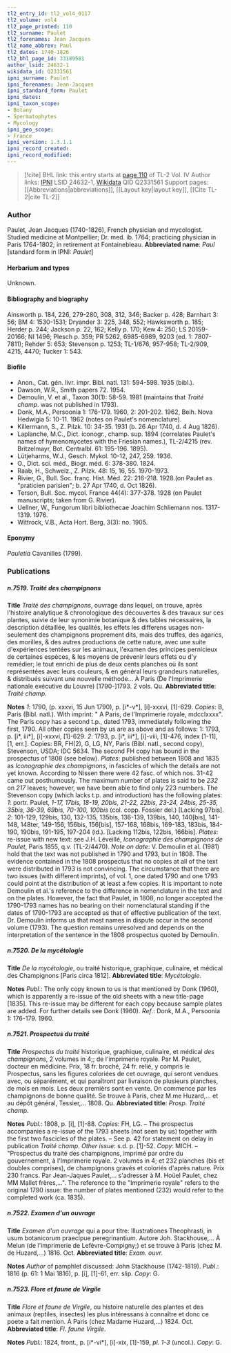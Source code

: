 ```yaml
---
tl2_entry_id: tl2_vol4_0117
tl2_volume: vol4
tl2_page_printed: 110
tl2_surname: Paulet
tl2_forenames: Jean Jacques
tl2_name_abbrev: Paul
tl2_dates: 1740-1826
tl2_bhl_page_id: 33189581
author_lsid: 24632-1
wikidata_id: Q2331561
ipni_surname: Paulet
ipni_forenames: Jean-Jacques
ipni_standard_form: Paulet
ipni_dates: 
ipni_taxon_scope: 
- Botany
- Spermatophytes
- Mycology
ipni_geo_scope: 
- France
ipni_version: 1.3.1.1
ipni_record_created: 
ipni_record_modified:
---
```


> [!cite] BHL link: this entry starts at [page 110](https://www.biodiversitylibrary.org/page/33189581) of TL-2 Vol. IV
> Author links: [IPNI](https://www.ipni.org/a/24632-1) LSID 24632-1, [Wikidata](https://www.wikidata.org/wiki/Q2331561) QID Q2331561
> Support pages: [[Abbreviations|abbreviations]], [[Layout key|layout key]], [[Cite TL-2|cite TL-2]]

### Author

Paulet, Jean Jacques (1740-1826), French physician and mycologist. Studied medicine at Montpellier; Dr. med. ib. 1764; practicing physician in Paris 1764-1802; in retirement at Fontainebleau. 
**Abbreviated name**: *Paul* \[standard form in IPNI: *Paulet*\]

#### Herbarium and types

Unknown.

#### Bibliography and biography

Ainsworth p. 184, 226, 279-280, 308, 312, 346; Backer p. 428; Barnhart 3: 56; BM 4: 1530-1531; Dryander 3: 225, 348, 552; Hawksworth p. 185; Herder p. 244; Jackson p. 22, 162; Kelly p. 170; Kew 4: 250; LS 20159-20166; NI 1496; Plesch p. 359; PR 5262, 6985-6989, 9203 (ed. 1: 7807-7811); Rehder 5: 653; Stevenson p. 1253; TL-1/676, 957-958; TL-2/909, 4215, 4470; Tucker 1: 543.

#### Biofile

- Anon., Cat. gén. livr. impr. Bibl. natl. 131: 594-598. 1935 (bibl.).
- Dawson, W.R., Smith papers 72. 1954.
- Demoulin, V. et al., Taxon 30(1): 58-59. 1981 (maintains that *Traité champ*. was not published in 1793).
- Donk, M.A., Persoonia 1: 176-179. 1960, 2: 201-202. 1962, Beih. Nova Hedwigia 5: 10-11. 1962 (notes on Paulet's nomenclature).
- Killermann, S., Z. Pilzk. 10: 34-35. 1931 (b. 26 Apr 1740, d. 4 Aug 1826).
- Laplanche, M.C., Dict. iconogr., champ. sup. 1894 (correlates Paulet's names of hymenomycetes with the Friesian names.), TL-2/4215 (rev. Britzelmayr, Bot. Centralbl. 61: 195-196. 1895).
- Lütjeharms, W.J., Gesch. Mykol. 10-12, 247, 259. 1936.
- O., Dict. sci. méd., Biogr. méd. 6: 378-380. 1824.
- Raab, H., Schweiz., Z. Pilzk. 48: 15, 16, 55. 1970-1973.
- Rivier, G., Bull. Soc. franç. Hist. Méd. 22: 216-218. 1928.(on Paulet as "praticien parisien"; b. 27 Apr 1740, d. Oct 1826).
- Terson, Bull. Soc. mycol. France 44(4): 377-378. 1928 (on Paulet manuscripts; taken from G. Rivier).
- Uellner, W., Fungorum libri bibliothecae Joachim Schliemann nos. 1317-1319. 1976.
- Wittrock, V.B., Acta Hort. Berg. 3(3): no. 1905.

#### Eponymy

*Pauletia* Cavanilles (1799).

### Publications

##### n.7519. Traité des champignons

**Title**
*Traité des champignons*, ouvrage dans lequel, on trouve, après l'histoire analytique & chronologique des découvertes & des travaux sur ces plantes, suivie de leur synonimie botanique & des tables nécessaires, la description détaillée, les qualités, les effets les differens usages non-seulement des champignons proprement dits, mais des truffes, des agarics, des morilles, & des autres productions de cette nature, avec une suite d'expériences tentées sur les animaux, l'examen des principes pernicieux de certaines espèces, & les moyens de prévenir leurs effets ou d'y remédier; le tout enrichi de plus de deux cents planches où ils sont représentées avec leurs couleurs, & en général leurs grandeurs naturelles, & distribués suivant une nouvelle méthode... À Paris (De l'Imprimerie nationale exécutive du Louvre) \[1790-\]1793. 2 vols. Qu.
**Abbreviated title**: *Traité champ.*

**Notes**
*1*: 1790, (p. xxxvi, 15 Jun 1790), p. \[i\*-v\*\], \[i\]-xxxvi, \[1\]-629. *Copies*: B, Paris (Bibl. natl.). With imprint: " A Paris, de l'Imprimerie royale, mdcclxxxx". The Paris copy has a second t.p., dated 1793, immediately following the first, 1790. All other copies seen by us are as above and as follows:
1: 1793, p. \[i\*, iii\*\], \[i\]-xxxvi, \[1\]-629.
*2*: 1793, p. \[i\*, iii\*\], \[i\]-viii, \[1\]-476, index \[1-11\], \[1, err.\]. Copies: BR, FH(2), G, LG, NY, Paris (Bibl. natl., second copy), Stevenson, USDA; IDC 5634. The second FH copy has bound in the prospectus of 1808 (see below).
*Plates*: published between 1808 and 1835 as *Iconographie des champignons*, in fascicles of which the details are not yet known. According to Nissen there were 42 fasc. of which nos. 31-42 came out posthumously. The maximum number of plates is said to be *232* on *217* leaves; however, we have been able to find only 223 numbers. The Stevenson copy (which lacks t.p. and introduction) has the following plates:
*1*: portr. Paulet, *1-17, 17bis, 18-19, 20bis, 21-22, 22bis, 23-24, 24bis, 25-35, 35bis, 36-39, 69bis, 70-100, 100bis* (col. copp. Fossier del.) \[Lacking 97bis\].
*2*: 101-129, 129bis, 130, 132-135, 135bis, 136-139, 139bis, 140, 140\[bis\], 141-148, 148ter, 149-156, 156bis, 156\[bis\], 157-168, 168bis, 169-183, 183bis, 184-190, 190bis, 191-195, 197-204 (id.). \[Lacking 112bis, 122bis, 166bis\].
*Plates*: re-issue with new text: see J.H. Léveillé, *Iconographie des champignons de Paulet*, Paris 1855, q.v. (TL-2/4470).
*Note on date*: V. Demoulin et al. (1981) hold that the text was not published in 1790 and 1793, but in 1808. The evidence contained in the 1808 prospectus that no copies at all of the text were distributed in 1793 is not convincing. The circumstance that there are two issues (with different imprints), of vol. 1, one dated 1790 and one 1793 could point at the distribution of at least a few copies. It is important to note Demoulin et al.'s reference to the difference in nomenclature in the text and on the plates. However, the fact that Paulet, in 1808, no longer accepted the 1790-1793 names has no bearing on their nomenclatural standing if the dates of 1790-1793 are accepted as that of effective publication of the text. Dr. Demoulin informs us that most names in dispute occur in the second volume (1793). The question remains unresolved and depends on the interpretation of the sentence in the 1808 prospectus quoted by Demoulin.

##### n.7520. De la mycétologie

**Title**
*De la mycétologie*, ou traité historique, graphique, culinaire, et médical des Champignons \[Paris circa 1812\].
**Abbreviated title**: *Mycétologie*.

**Notes**
*Publ*.: The only copy known to us is that mentioned by Donk (1960), which is apparently a re-issue of the old sheets with a new title-page \[1835\]. This re-issue may be different for each copy because sample plates are added. For further details see Donk (1960).
*Ref*.: Donk, M.A., Persoonia 1: 176-179. 1960.

##### n.7521. Prospectus du traité

**Title**
*Prospectus du traité* historique, graphique, culinaire, et médical *des champignons*, 2 volumes in 4;; de l'imprimerie royale. Par M. Paulet, docteur en médicine. Prix, 18 fr. broché, 24 fr. relié, y compris le Prospectus, sans les figures coloriées de cet ouvrage, qui seront vendues avec, ou séparément, et qui paraîtront par livraison de plusieurs planches, de mois en mois. Les deux premièrs sont en vente. On commence par les champignons de bonne qualité. Se trouve à Paris, chez M.me Huzard,... et au dépôt général, Tessier,... 1808. Qu.
**Abbreviated title**: *Prosp. Traité champ.*

**Notes**
*Publ*.: 1808, p. \[i\], \[1\]-88. *Copies*: FH, LG. – The prospectus accompanies a re-issue of the 1793 sheets (not seen by us) together with the first two fascicles of the plates. – See p. 42 for statement on delay in publication *Traité champ*.
*Other issue*: s.d. p. \[1\]-52. *Copy*: MICH. – "Prospectus du traité des champignons, imprimé par ordre du gouvernement, à l'Imprimerie royale. 2 volumes in 4; et 232 planches (bis et doubles comprises), de champignons gravés et coloriés d'après nature. Prix 230 francs. Par Jean-Jaques Paulet,... s'adresser à M. Hoüel Paulet, chez MM Mallet frères,...". The reference to the "Imprimerie royale" refers to the original 1790 issue: the number of plates mentioned (232) would refer to the completed work (ca. 1835).

##### n.7522. Examen d'un ouvrage

**Title**
*Examen d'un ouvrage* qui a pour titre: Illustrationes Theophrasti, in usum botanicorum praecipue peregrinantium. Autore Joh. Stackhouse,... À Melun (de l'imprimerie de Lefèvre-Compigny;) et se trouve à Paris (chez M. de Huzard,...) 1816. Oct.
**Abbreviated title**: *Exam. ouvr.*

**Notes**
*Author* of pamphlet discussed: John Stackhouse (1742-1819).
*Publ*.: 1816 (p. 61: 1 Mai 1816), p. \[i\], \[1\]-61, err. slip. *Copy*: G.

##### n.7523. Flore et faune de Virgile

**Title**
*Flore et faune de Virgile*, ou histoire naturelle des plantes et des animaux (reptiles, insectes) les plus intéressans à connaître et donc ce poete a fait mention. À Paris (chez Madame Huzard,...) 1824. Oct.
**Abbreviated title**: *Fl. faune Virgile*.

**Notes**
*Publ*.: 1824, front., p. \[i\*-vi\*\], \[i\]-xix, \[1\]-159, *pl. 1-3* (uncol.). *Copy*: G.


